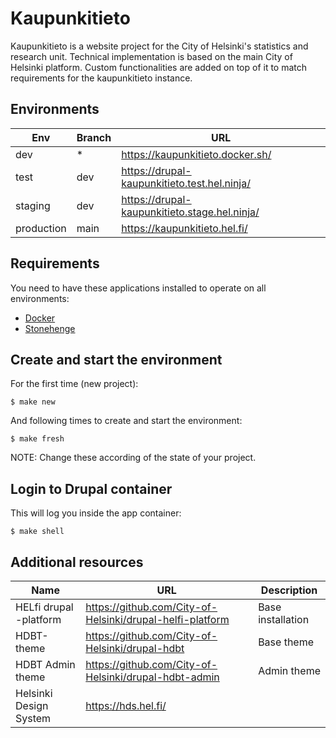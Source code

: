 # Kaupunkitieto

Kaupunkitieto is a website project for the City of Helsinki's statistics and research unit. Technical implementation is based on the main City of Helsinki platform. Custom functionalities are added on top of it to match requirements for the kaupunkitieto instance.

## Environments

Env | Branch   | URL
--- |----------| ----------- 
dev | *        |  https://kaupunkitieto.docker.sh/
test | dev      |  https://drupal-kaupunkitieto.test.hel.ninja/
staging | dev      |  https://drupal-kaupunkitieto.stage.hel.ninja/
production | main | https://kaupunkitieto.hel.fi/

## Requirements

You need to have these applications installed to operate on all environments:

- [Docker](https://github.com/druidfi/guidelines/blob/master/docs/docker.md)
- [Stonehenge](https://github.com/druidfi/stonehenge)

## Create and start the environment

For the first time (new project):

``
$ make new
``

And following times to create and start the environment:

``
$ make fresh
``

NOTE: Change these according of the state of your project.

## Login to Drupal container

This will log you inside the app container:

```
$ make shell
```

## Additional resources
| Name | URL                                                       | Description |
| --- |-----------------------------------------------------------| --- |
HELfi drupal -platform | https://github.com/City-of-Helsinki/drupal-helfi-platform | Base installation
HDBT-theme | https://github.com/City-of-Helsinki/drupal-hdbt           | Base theme
HDBT Admin theme | https://github.com/City-of-Helsinki/drupal-hdbt-admin     | Admin theme
Helsinki Design System | https://hds.hel.fi/                                       |
